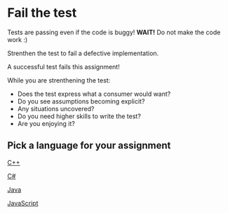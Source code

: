 # Fail the test

Tests are passing even if the code is buggy! **WAIT!** Do not make the code work :)

Strenthen the test to fail a defective implementation.

A successful test fails this assignment!

While you are strenthening the test:

- Does the test express what a consumer would want?
- Do you see assumptions becoming explicit?
- Any situations uncovered?
- Do you need higher skills to write the test?
- Are you enjoying it?

## Pick a language for your assignment

[C++](https://classroom.github.com/a/Y3XZFMyS)

[C#](https://classroom.github.com/a/bKaST2Iy)

[Java](https://classroom.github.com/a/1O10E0xo)

[JavaScript](https://classroom.github.com/a/cPHSnUaA)
